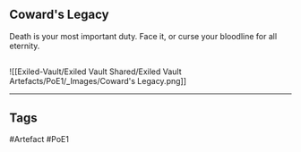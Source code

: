 ## Coward's Legacy
Death is your most important duty.
Face it, or curse your bloodline for all eternity.
##
![[Exiled-Vault/Exiled Vault Shared/Exiled Vault Artefacts/PoE1/_Images/Coward's Legacy.png]]

---
## Tags
#Artefact
#PoE1